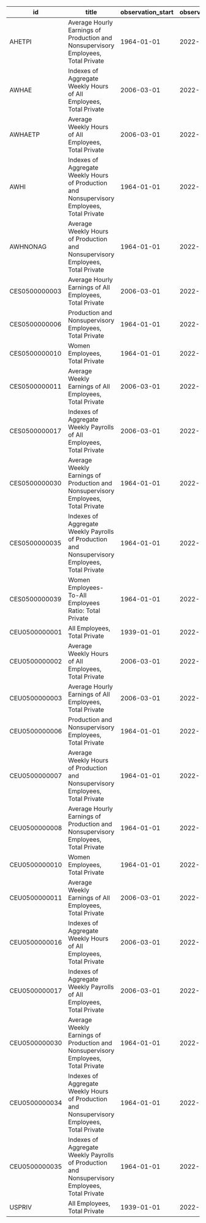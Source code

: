 | id            | title                                                                                          | observation_start   | observation_end   |
|---------------|------------------------------------------------------------------------------------------------|---------------------|-------------------|
| AHETPI        | Average Hourly Earnings of Production and Nonsupervisory Employees, Total Private              | 1964-01-01          | 2022-11-01        |
| AWHAE         | Indexes of Aggregate Weekly Hours of All Employees, Total Private                              | 2006-03-01          | 2022-11-01        |
| AWHAETP       | Average Weekly Hours of All Employees, Total Private                                           | 2006-03-01          | 2022-11-01        |
| AWHI          | Indexes of Aggregate Weekly Hours of Production and Nonsupervisory Employees, Total Private    | 1964-01-01          | 2022-11-01        |
| AWHNONAG      | Average Weekly Hours of Production and Nonsupervisory Employees, Total Private                 | 1964-01-01          | 2022-11-01        |
| CES0500000003 | Average Hourly Earnings of All Employees, Total Private                                        | 2006-03-01          | 2022-11-01        |
| CES0500000006 | Production and Nonsupervisory Employees, Total Private                                         | 1964-01-01          | 2022-11-01        |
| CES0500000010 | Women Employees, Total Private                                                                 | 1964-01-01          | 2022-11-01        |
| CES0500000011 | Average Weekly Earnings of All Employees, Total Private                                        | 2006-03-01          | 2022-11-01        |
| CES0500000017 | Indexes of Aggregate Weekly Payrolls of All Employees, Total Private                           | 2006-03-01          | 2022-11-01        |
| CES0500000030 | Average Weekly Earnings of Production and Nonsupervisory Employees, Total Private              | 1964-01-01          | 2022-11-01        |
| CES0500000035 | Indexes of Aggregate Weekly Payrolls of Production and Nonsupervisory Employees, Total Private | 1964-01-01          | 2022-11-01        |
| CES0500000039 | Women Employees-To-All Employees Ratio: Total Private                                          | 1964-01-01          | 2022-11-01        |
| CEU0500000001 | All Employees, Total Private                                                                   | 1939-01-01          | 2022-11-01        |
| CEU0500000002 | Average Weekly Hours of All Employees, Total Private                                           | 2006-03-01          | 2022-11-01        |
| CEU0500000003 | Average Hourly Earnings of All Employees, Total Private                                        | 2006-03-01          | 2022-11-01        |
| CEU0500000006 | Production and Nonsupervisory Employees, Total Private                                         | 1964-01-01          | 2022-11-01        |
| CEU0500000007 | Average Weekly Hours of Production and Nonsupervisory Employees, Total Private                 | 1964-01-01          | 2022-11-01        |
| CEU0500000008 | Average Hourly Earnings of Production and Nonsupervisory Employees, Total Private              | 1964-01-01          | 2022-11-01        |
| CEU0500000010 | Women Employees, Total Private                                                                 | 1964-01-01          | 2022-11-01        |
| CEU0500000011 | Average Weekly Earnings of All Employees, Total Private                                        | 2006-03-01          | 2022-11-01        |
| CEU0500000016 | Indexes of Aggregate Weekly Hours of All Employees, Total Private                              | 2006-03-01          | 2022-11-01        |
| CEU0500000017 | Indexes of Aggregate Weekly Payrolls of All Employees, Total Private                           | 2006-03-01          | 2022-11-01        |
| CEU0500000030 | Average Weekly Earnings of Production and Nonsupervisory Employees, Total Private              | 1964-01-01          | 2022-11-01        |
| CEU0500000034 | Indexes of Aggregate Weekly Hours of Production and Nonsupervisory Employees, Total Private    | 1964-01-01          | 2022-11-01        |
| CEU0500000035 | Indexes of Aggregate Weekly Payrolls of Production and Nonsupervisory Employees, Total Private | 1964-01-01          | 2022-11-01        |
| USPRIV        | All Employees, Total Private                                                                   | 1939-01-01          | 2022-11-01        |